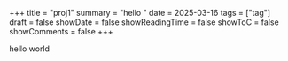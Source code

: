 +++
title = "proj1"
summary = "hello "
date = 2025-03-16
tags = ["tag"]
draft = false
showDate = false
showReadingTime = false
showToC = false
showComments = false
+++

hello world
